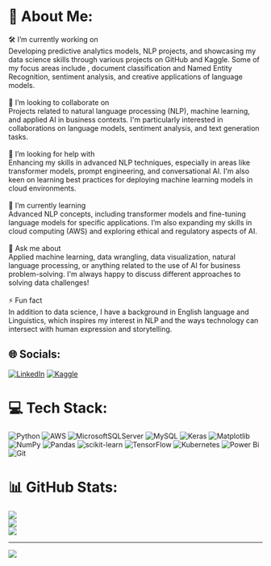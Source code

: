# 💫 About Me:
🛠 I’m currently working on<br>Developing predictive analytics models, NLP projects, and showcasing my data science skills through various projects on GitHub and Kaggle. Some of my focus areas include , document classification and Named Entity Recognition, sentiment analysis, and creative applications of language models.<br><br>👥 I’m looking to collaborate on<br>Projects related to natural language processing (NLP), machine learning, and applied AI in business contexts. I'm particularly interested in collaborations on language models, sentiment analysis, and text generation tasks.<br><br>🧠 I’m looking for help with<br>Enhancing my skills in advanced NLP techniques, especially in areas like transformer models, prompt engineering, and conversational AI. I'm also keen on learning best practices for deploying machine learning models in cloud environments.<br><br>🌱 I’m currently learning<br>Advanced NLP concepts, including transformer models and fine-tuning language models for specific applications. I’m also expanding my skills in cloud computing (AWS) and exploring ethical and regulatory aspects of AI.<br><br>💬 Ask me about<br>Applied machine learning, data wrangling, data visualization, natural language processing, or anything related to the use of AI for business problem-solving. I'm always happy to discuss different approaches to solving data challenges!<br><br>⚡ Fun fact<br>In addition to data science, I have a background in English language and Linguistics, which inspires my interest in NLP and the ways technology can intersect with human expression and storytelling.


## 🌐 Socials:
[![LinkedIn](https://img.shields.io/badge/LinkedIn-%230077B5.svg?logo=linkedin&logoColor=white)](https://www.linkedin.com/in/salomebennett/)
[![Kaggle](https://img.shields.io/badge/Kaggle-20BEFF?logo=kaggle&logoColor=white)](https://www.kaggle.com/salomebennett)


# 💻 Tech Stack:
![Python](https://img.shields.io/badge/python-3670A0?style=for-the-badge&logo=python&logoColor=ffdd54) ![AWS](https://img.shields.io/badge/AWS-%23FF9900.svg?style=for-the-badge&logo=amazon-aws&logoColor=white) ![MicrosoftSQLServer](https://img.shields.io/badge/Microsoft%20SQL%20Server-CC2927?style=for-the-badge&logo=microsoft%20sql%20server&logoColor=white) ![MySQL](https://img.shields.io/badge/mysql-4479A1.svg?style=for-the-badge&logo=mysql&logoColor=white) ![Keras](https://img.shields.io/badge/Keras-%23D00000.svg?style=for-the-badge&logo=Keras&logoColor=white) ![Matplotlib](https://img.shields.io/badge/Matplotlib-%23ffffff.svg?style=for-the-badge&logo=Matplotlib&logoColor=black) ![NumPy](https://img.shields.io/badge/numpy-%23013243.svg?style=for-the-badge&logo=numpy&logoColor=white) ![Pandas](https://img.shields.io/badge/pandas-%23150458.svg?style=for-the-badge&logo=pandas&logoColor=white) ![scikit-learn](https://img.shields.io/badge/scikit--learn-%23F7931E.svg?style=for-the-badge&logo=scikit-learn&logoColor=white) ![TensorFlow](https://img.shields.io/badge/TensorFlow-%23FF6F00.svg?style=for-the-badge&logo=TensorFlow&logoColor=white) ![Kubernetes](https://img.shields.io/badge/kubernetes-%23326ce5.svg?style=for-the-badge&logo=kubernetes&logoColor=white) ![Power Bi](https://img.shields.io/badge/power_bi-F2C811?style=for-the-badge&logo=powerbi&logoColor=black) ![Git](https://img.shields.io/badge/git-%23F05033.svg?style=for-the-badge&logo=git&logoColor=white)
# 📊 GitHub Stats:
![](https://github-readme-stats.vercel.app/api?username=salslifelist&theme=catppuccin_latte&hide_border=false&include_all_commits=false&count_private=false)<br/>
![](https://github-readme-streak-stats.herokuapp.com/?user=salslifelist&theme=catppuccin_latte&hide_border=false)<br/>
![](https://github-readme-stats.vercel.app/api/top-langs/?username=salslifelist&theme=catppuccin_latte&hide_border=false&include_all_commits=false&count_private=false&layout=compact)

---
[![](https://visitcount.itsvg.in/api?id=salslifelist&icon=0&color=0)](https://visitcount.itsvg.in)

<!-- Proudly created with GPRM ( https://gprm.itsvg.in ) -->
